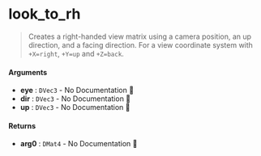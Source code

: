 # look\_to\_rh

>  Creates a right-handed view matrix using a camera position, an up direction, and a facing
>  direction.
>  For a view coordinate system with `+X=right`, `+Y=up` and `+Z=back`.

#### Arguments

- **eye** : `DVec3` \- No Documentation 🚧
- **dir** : `DVec3` \- No Documentation 🚧
- **up** : `DVec3` \- No Documentation 🚧

#### Returns

- **arg0** : `DMat4` \- No Documentation 🚧